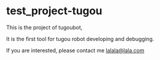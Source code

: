 # test_project-tugou

This is the project of tugoubot, 

It is the first tool for tugou robot developing and debugging.

If you are interested, please contact me lalala@lala.com

